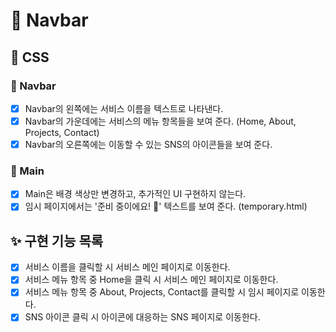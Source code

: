 # 🚀 Navbar

## 🎨 CSS

### 📌 Navbar

- [x] Navbar의 왼쪽에는 서비스 이름을 텍스트로 나타낸다.
- [x] Navbar의 가운데에는 서비스의 메뉴 항목들을 보여 준다. (Home, About, Projects, Contact)
- [x] Navbar의 오른쪽에는 이동할 수 있는 SNS의 아이콘들을 보여 준다.

### 📌 Main

- [x] Main은 배경 색상만 변경하고, 추가적인 UI 구현하지 않는다.
- [x] 임시 페이지에서는 '준비 중이에요! 🔎' 텍스트를 보여 준다. (temporary.html)

## ✨ 구현 기능 목록

- [x] 서비스 이름을 클릭할 시 서비스 메인 페이지로 이동한다.
- [x] 서비스 메뉴 항목 중 Home을 클릭 시 서비스 메인 페이지로 이동한다.
- [x] 서비스 메뉴 항목 중 About, Projects, Contact를 클릭할 시 임시 페이지로 이동한다.
- [x] SNS 아이콘 클릭 시 아이콘에 대응하는 SNS 페이지로 이동한다.
